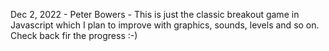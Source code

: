 Dec 2, 2022 - Peter Bowers - 
This is just the classic breakout game in Javascript which I plan to improve with graphics, sounds, levels and so on.
Check back fir the progress :-)
